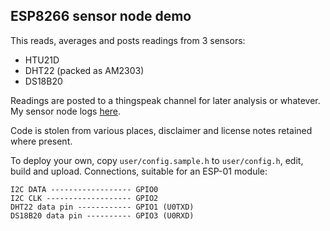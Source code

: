 ESP8266 sensor node demo
------------------------

This reads, averages and posts readings from 3 sensors:
  * HTU21D
  * DHT22 (packed as AM2303)
  * DS18B20

Readings are posted to a thingspeak channel for later analysis or whatever.
My sensor node logs [here](https://thingspeak.com/channels/33253).

Code is stolen from various places, disclaimer and license notes retained where present.

To deploy your own, copy `user/config.sample.h` to `user/config.h`, edit,
build and upload. Connections, suitable for an ESP-01 module:

    I2C DATA ------------------ GPIO0
    I2C CLK ------------------- GPIO2
    DHT22 data pin ------------ GPIO1 (U0TXD)
    DS18B20 data pin ---------- GPIO3 (U0RXD)
